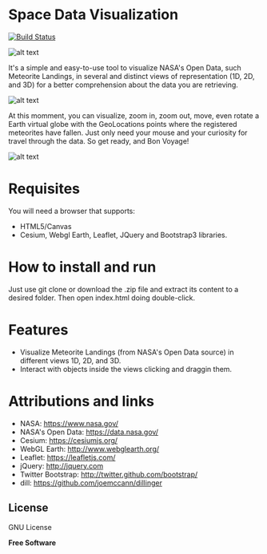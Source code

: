 # Space Data Visualization

[![Build Status](https://travis-ci.org/joemccann/dillinger.svg?branch=master)](https://travis-ci.org/joemccann/dillinger)

![alt text](https://i.imgur.com/Rn7gUPU.png)

 It's a simple and easy-to-use tool to visualize NASA's Open Data, such Meteorite Landings, in several and distinct views of representation (1D, 2D, and 3D) for a better comprehension about the data you are retrieving. 
 
 ![alt text](https://i.imgur.com/MpN05En.png)
 
 At this momment, you can visualize, zoom in, zoom out, move, even rotate a Earth virtual globe with the GeoLocations points where the registered meteorites have fallen. Just only need your mouse and your curiosity for travel through the data. So get ready, and Bon Voyage!
 
 ![alt text](https://i.imgur.com/QJyGz8w.png)

# Requisites
 You will need a browser that supports:
 - HTML5/Canvas
 - Cesium, Webgl Earth, Leaflet, JQuery and Bootstrap3 libraries.

# How to install and run
 Just use git clone or download the .zip file and extract its content to a desired folder. Then open index.html doing double-click.

# Features

  - Visualize Meteorite Landings (from NASA's Open Data source) in different views 1D, 2D, and 3D.
  - Interact with objects inside the views clicking and draggin them.

# Attributions and links

- NASA: https://www.nasa.gov/
- NASA's Open Data: https://data.nasa.gov/
- Cesium: https://cesiumjs.org/
- WebGL Earth: http://www.webglearth.org/
- Leaflet: https://leafletjs.com/
- jQuery: http://jquery.com
- Twitter Bootstrap: <http://twitter.github.com/bootstrap/>
- dill: <https://github.com/joemccann/dillinger>

License
----

GNU License

**Free Software**